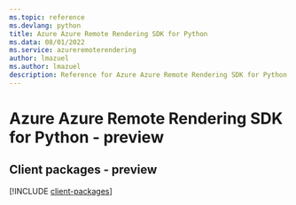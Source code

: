 ```yaml
---
ms.topic: reference
ms.devlang: python
title: Azure Azure Remote Rendering SDK for Python
ms.data: 08/01/2022
ms.service: azureremoterendering
author: lmazuel
ms.author: lmazuel
description: Reference for Azure Azure Remote Rendering SDK for Python
---
```

# Azure Azure Remote Rendering SDK for Python - preview

## Client packages - preview
[!INCLUDE [client-packages](azure-remote-rendering-client-index.md)]